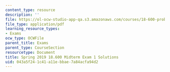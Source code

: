 ```yaml
---
content_type: resource
description: ''
file: https://ol-ocw-studio-app-qa.s3.amazonaws.com/courses/18-600-probability-and-random-variables-fall-2019/043a5f241c41a11ebbae7a84acfa94d2_MIT18_600F19_mid1_2019_soln.pdf
file_type: application/pdf
learning_resource_types:
- Exams
ocw_type: OCWFile
parent_title: Exams
parent_type: CourseSection
resourcetype: Document
title: Spring 2019 18.600 Midterm Exam 1 Solutions
uid: 043a5f24-1c41-a11e-bbae-7a84acfa94d2
---
```

